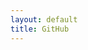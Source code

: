 ```yaml
---
layout: default
title: GitHub
---
```


<a href="{{ site.baseurl }}/documents/final-report.pdf" target="_blank"></a>